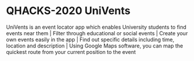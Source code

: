 # QHACKS-2020 UniVents
UniVents is an event locator app which enables University students to find events near them |
Filter through educational or social events |
Create your own events easily in the app |
Find out specific details including time, location and description |
Using Google Maps software, you can map the quickest route from your current position to the event
